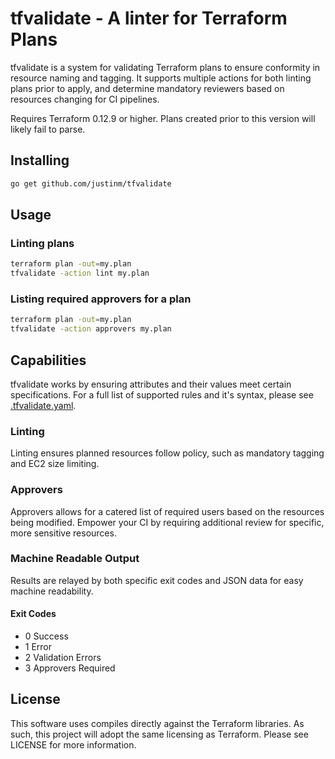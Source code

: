 tfvalidate - A linter for Terraform Plans
==========

tfvalidate is a system for validating Terraform plans to ensure conformity in resource naming and tagging. It supports
multiple actions for both linting plans prior to apply, and determine mandatory reviewers based on resources changing
for CI pipelines.

Requires Terraform 0.12.9 or higher. Plans created prior to this version will likely fail to parse.

Installing
----------

```bash
go get github.com/justinm/tfvalidate
```
 
 
Usage
-----

### Linting plans

```bash
terraform plan -out=my.plan
tfvalidate -action lint my.plan
```

### Listing required approvers for a plan

```bash
terraform plan -out=my.plan
tfvalidate -action approvers my.plan
```


Capabilities
------------

tfvalidate works by ensuring attributes and their values meet certain specifications. For a full list of supported rules
and it's syntax, please see [.tfvalidate.yaml](.tfvalidate.yaml).

### Linting

Linting ensures planned resources follow policy, such as mandatory tagging and EC2 size limiting.

### Approvers

Approvers allows for a catered list of required users based on the resources being modified. Empower your CI by 
requiring additional review for specific, more sensitive resources.

### Machine Readable Output

Results are relayed by both specific exit codes and JSON data for easy machine readability.

#### Exit Codes
* 0 Success
* 1 Error
* 2 Validation Errors
* 3 Approvers Required

License
-------

This software uses compiles directly against the Terraform libraries. As such, this project will adopt the same licensing
as Terraform. Please see LICENSE for more information.
 